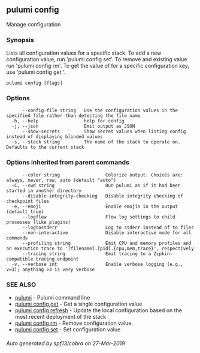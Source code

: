 ## pulumi config

Manage configuration

### Synopsis


Lists all configuration values for a specific stack. To add a new configuration value, run
'pulumi config set'. To remove and existing value run 'pulumi config rm'. To get the value of
for a specific configuration key, use 'pulumi config get <key-name>'.

```
pulumi config [flags]
```

### Options

```
      --config-file string   Use the configuration values in the specified file rather than detecting the file name
  -h, --help                 help for config
  -j, --json                 Emit output as JSON
      --show-secrets         Show secret values when listing config instead of displaying blinded values
  -s, --stack string         The name of the stack to operate on. Defaults to the current stack
```

### Options inherited from parent commands

```
      --color string                 Colorize output. Choices are: always, never, raw, auto (default "auto")
  -C, --cwd string                   Run pulumi as if it had been started in another directory
      --disable-integrity-checking   Disable integrity checking of checkpoint files
  -e, --emoji                        Enable emojis in the output (default true)
      --logflow                      Flow log settings to child processes (like plugins)
      --logtostderr                  Log to stderr instead of to files
      --non-interactive              Disable interactive mode for all commands
      --profiling string             Emit CPU and memory profiles and an execution trace to '[filename].[pid].{cpu,mem,trace}', respectively
      --tracing string               Emit tracing to a Zipkin-compatible tracing endpoint
  -v, --verbose int                  Enable verbose logging (e.g., v=3); anything >3 is very verbose
```

### SEE ALSO
* [pulumi](pulumi.md)	 - Pulumi command line
* [pulumi config get](pulumi_config_get.md)	 - Get a single configuration value
* [pulumi config refresh](pulumi_config_refresh.md)	 - Update the local configuration based on the most recent deployment of the stack
* [pulumi config rm](pulumi_config_rm.md)	 - Remove configuration value
* [pulumi config set](pulumi_config_set.md)	 - Set configuration value

###### Auto generated by spf13/cobra on 27-Mar-2019
